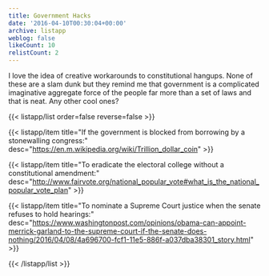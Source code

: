 ```yaml
---
title: Government Hacks
date: '2016-04-10T00:30:04+00:00'
archive: listapp
weblog: false
likeCount: 10
relistCount: 2
---
```


I love the idea of creative workarounds to constitutional hangups. None of these are a slam dunk but they remind me that government is a complicated imaginative aggregate force of the people far more than a set of laws and that is neat. Any other cool ones?

<!--more-->

{{< listapp/list order=false reverse=false >}}

   {{< listapp/item title="If the government is blocked from borrowing by a stonewalling congress:"
      desc="https://en.m.wikipedia.org/wiki/Trillion_dollar_coin" >}}

   {{< listapp/item title="To eradicate the electoral college without a constitutional amendment:"
      desc="http://www.fairvote.org/national_popular_vote#what_is_the_national_popular_vote_plan" >}}

   {{< listapp/item title="To nominate a Supreme Court justice when the senate refuses to hold hearings:"
      desc="https://www.washingtonpost.com/opinions/obama-can-appoint-merrick-garland-to-the-supreme-court-if-the-senate-does-nothing/2016/04/08/4a696700-fcf1-11e5-886f-a037dba38301_story.html" >}}

{{< /listapp/list >}}
